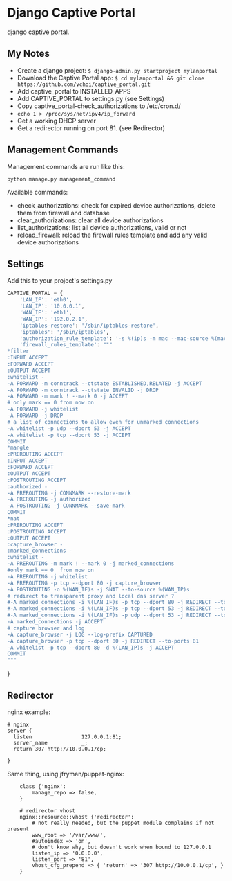 Django Captive Portal
==============

django captive portal.


My Notes
--------
* Create a django project: ```$ django-admin.py startproject mylanportal```
* Download the Captive Portal app: ```$ cd mylanportal && git clone https://github.com/vchoi/captive_portal.git```
* Add captive_portal to INSTALLED_APPS
* Add CAPTIVE_PORTAL to settings.py (see Settings)
* Copy captive_portal-check_authorizations to /etc/cron.d/
* ```echo 1 > /proc/sys/net/ipv4/ip_forward```
* Get a working DHCP server
* Get a redirector running on port 81. (see Redirector)


Management Commands
-------------------

Management commands are run like this:
```
python manage.py management_command
```

Available commands:
* check_authorizations: check for expired device authorizations, delete them from firewall and database
* clear_authorizations: clear all device authorizations
* list_authorizations: list all device authorizations, valid or not
* reload_firewall: reload the firewall rules template and add any valid device authorizations

Settings
--------

Add this to your project's settings.py

```python
CAPTIVE_PORTAL = {
    'LAN_IF': 'eth0',
    'LAN_IP': '10.0.0.1',
    'WAN_IF': 'eth1',
    'WAN_IP': '192.0.2.1',
    'iptables-restore': '/sbin/iptables-restore',
    'iptables': '/sbin/iptables',
    'authorization_rule_template': '-s %(ip)s -m mac --mac-source %(mac)s -j MARK --set-mark 1',
    'firewall_rules_template': """
*filter
:INPUT ACCEPT 
:FORWARD ACCEPT 
:OUTPUT ACCEPT 
:whitelist - 
-A FORWARD -m conntrack --ctstate ESTABLISHED,RELATED -j ACCEPT
-A FORWARD -m conntrack --ctstate INVALID -j DROP
-A FORWARD -m mark ! --mark 0 -j ACCEPT
# only mark == 0 from now on
-A FORWARD -j whitelist 
-A FORWARD -j DROP
# a list of connections to allow even for unmarked connections
-A whitelist -p udp --dport 53 -j ACCEPT
-A whitelist -p tcp --dport 53 -j ACCEPT
COMMIT
*mangle
:PREROUTING ACCEPT 
:INPUT ACCEPT 
:FORWARD ACCEPT 
:OUTPUT ACCEPT 
:POSTROUTING ACCEPT 
:authorized - 
-A PREROUTING -j CONNMARK --restore-mark
-A PREROUTING -j authorized
-A POSTROUTING -j CONNMARK --save-mark
COMMIT
*nat
:PREROUTING ACCEPT 
:POSTROUTING ACCEPT 
:OUTPUT ACCEPT
:capture_browser -
:marked_connections -
:whitelist -
-A PREROUTING -m mark ! --mark 0 -j marked_connections
#only mark == 0  from now on
-A PREROUTING -j whitelist
-A PREROUTING -p tcp --dport 80 -j capture_browser
-A POSTROUTING -o %(WAN_IF)s -j SNAT --to-source %(WAN_IP)s
# redirect to transparent proxy and local dns server ?
#-A marked_connections -i %(LAN_IF)s -p tcp --dport 80 -j REDIRECT --to-ports 3129
#-A marked_connections -i %(LAN_IF)s -p tcp --dport 53 -j REDIRECT --to-ports 53
#-A marked_connections -i %(LAN_IF)s -p udp --dport 53 -j REDIRECT --to-ports 53
-A marked_connections -j ACCEPT
# capture browser and log
-A capture_browser -j LOG --log-prefix CAPTURED
-A capture_browser -p tcp --dport 80 -j REDIRECT --to-ports 81
-A whitelist -p tcp --dport 80 -d %(LAN_IP)s -j ACCEPT
COMMIT
"""
``` 
}

Redirector
----------
nginx example:

```
# nginx  
server {
  listen                127.0.0.1:81;
  server_name           _;
  return 307 http://10.0.0.1/cp;
    
}
```

Same thing, using jfryman/puppet-nginx:
```puppet
    class {'nginx':
        manage_repo => false,
    }

    # redirector vhost
    nginx::resource::vhost {'redirector':
        # not really needed, but the puppet module complains if not present
        www_root => '/var/www/',
        #autoindex => 'on',
        # don't know why, but doesn't work when bound to 127.0.0.1
        listen_ip => '0.0.0.0',
        listen_port => '81',
        vhost_cfg_prepend => { 'return' => '307 http://10.0.0.1/cp', }
    }
```
